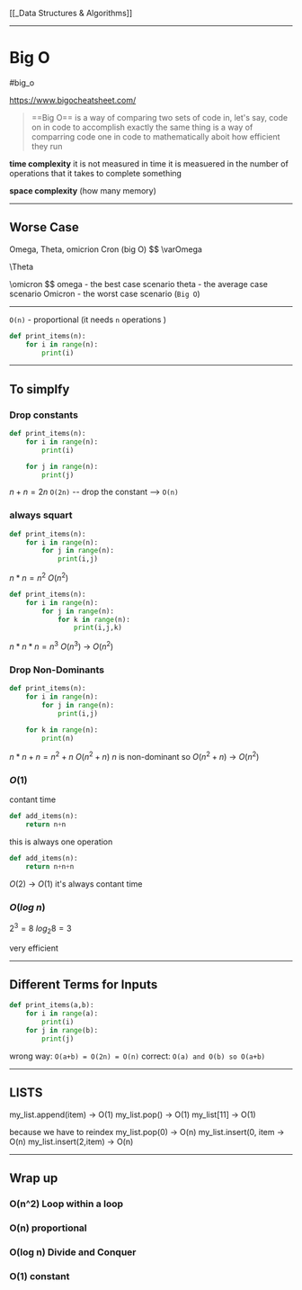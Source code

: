 [[_Data Structures & Algorithms]]

---
# Big O
#big_o

https://www.bigocheatsheet.com/



> ==Big O== is a way of comparing two sets of code in, let's say, code on in code to accomplish exactly the same thing
> is a way of comparring code one in code to mathematically aboit how efficient they run


__time complexity__ it is not measured in time 
					it is measuered in the number of operations that it takes to complete something 

__space complexity__ (how many memory)

----

## Worse Case
Omega, Theta, omicrion Cron (big O)
$$
\varOmega

\Theta

\omicron
$$
	omega   - the best case scenario
	theta   - the average case scenario
	Omicron - the worst case scenario (`Big O`)

---

`O(n)`  - proportional (it needs `n` operations
)
```python
def print_items(n):
	for i in range(n):
		print(i)
```

---
## To simplfy
### Drop constants
```python
def print_items(n):
	for i in range(n):
		print(i)

	for j in range(n):
		print(j)
```

$n + n = 2n$
`O(2n)` -- drop the constant --> `O(n)`

### always squart
```python
def print_items(n):
	for i in range(n):
		for j in range(n):
			print(i,j)
```

$n*n=n^{2}$
$O(n^{2})$

```python
def print_items(n):
	for i in range(n):
		for j in range(n):
			for k in range(n):
				print(i,j,k)
```

$n*n*n=n^{3}$
$O(n^{3})$ -> $O(n^{2})$

### Drop Non-Dominants
```python
def print_items(n):
	for i in range(n):
		for j in range(n):
			print(i,j)

	for k in range(n):
		print(n)
```

$n*n + n=n^{2}+n$
$O(n^{2}+n)$
$n$ is non-dominant
so 
$O(n^{2}+n)$ -> $O(n^{2})$


### $O(1)$
contant time
```python
def add_items(n):
	return n+n
```
this is always one operation

```python
def add_items(n):
	return n+n+n
```

$O(2)$ -> $O(1)$       it's always contant time


### $O(log{\ } n)$
$2^{3}=8$
$log_2 8 =3$

very efficient

---
## Different Terms for Inputs

```python
def print_items(a,b):
	for i in range(a):
		print(i)
	for j in range(b):
		print(j)
```

wrong way: `O(a+b) = O(2n) = O(n)`
correct: `O(a) and O(b) so O(a+b)`

---
## LISTS
my_list.append(item) -> O(1)
my_list.pop() -> O(1)
my_list[11] -> O(1)

because we have to reindex
my_list.pop(0) -> O(n)
my_list.insert(0, item -> O(n)
my_list.insert(2,item) -> O(n)



---
## Wrap up
### O(n^2) Loop within a loop
### O(n) proportional
### O(log n) Divide and Conquer 
### O(1) constant
 





















